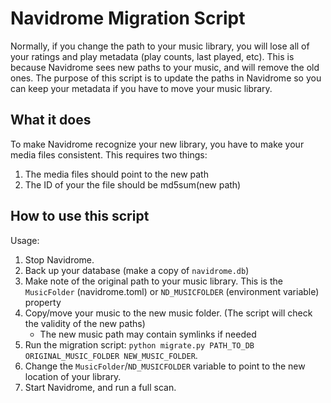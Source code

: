 # Navidrome Migration Script

Normally, if you change the path to your music library, you will lose all of your ratings and play metadata (play counts, last played, etc).
This is because Navidrome sees new paths to your music, and will remove the old ones.
The purpose of this script is to update the paths in Navidrome so you can keep your metadata if you have to move your music library.

## What it does

To make Navidrome recognize your new library, you have to make your media files consistent.
This requires two things:

1. The media files should point to the new path
2. The ID of your the file should be md5sum(new path)

## How to use this script

Usage:

1. Stop Navidrome.
2. Back up your database (make a copy of `navidrome.db`)
3. Make note of the original path to your music library.
   This is the `MusicFolder` (navidrome.toml) or `ND_MUSICFOLDER` (environment variable) property
4. Copy/move your music to the new music folder. (The script will check the validity of the new paths)
   - The new music path may contain symlinks if needed
5. Run the migration script: `python migrate.py PATH_TO_DB ORIGINAL_MUSIC_FOLDER NEW_MUSIC_FOLDER`.
6. Change the `MusicFolder`/`ND_MUSICFOLDER` variable to point to the new location of your library.
7. Start Navidrome, and run a full scan.
